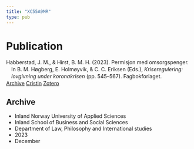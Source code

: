 ```yaml
---
title: "XC55A9MR"
type: pub
---
```

<h1>Publication</h1>
<article id="csl-bib-container-XC55A9MR" class="csl-bib-container">
  <div class="csl-bib-body" style="line-height: 1.35; padding-left: 1em; text-indent:-1em;">
  <div class="csl-entry">Habberstad, J. M., &amp; Hirst, B. M. H. (2023). Permisjon med omsorgspenger. In B. M. H&#xF8;gberg, E. Holm&#xF8;yvik, &amp; C. C. Eriksen (Eds.), <i>Kriseregulering: lovgivning under koronakrisen</i> (pp. 545&#x2013;567). Fagbokforlaget.</div>
</div>
  <div class="csl-bib-buttons">
    <a href="#taxonomy-article-XC55A9MR" class="csl-bib-button">Archive</a>
    <a href="https://app.cristin.no/results/show.jsf?id=2216231" alt="Cristin URL" class="csl-bib-button">Cristin</a>
    <a href="http://zotero.org/groups/5402882/items/XC55A9MR" alt="Zotero URL" class="csl-bib-button">Zotero</a>
  </div>
  <div id="csl-bib-meta-container-XC55A9MR"></div>
</article>
<div id="csl-bib-meta-XC55A9MR" class="csl-bib-meta">
  <article id="taxonomy-article-XC55A9MR" class="taxonomy-article">
    <h1>Archive</h1>
    <ul>
      <li>Inland Norway University of Applied Sciences</li>
      <li>Inland School of Business and Social Sciences</li>
      <li>Department of Law, Philosophy and International studies</li>
      <li>2023</li>
      <li>December</li>
    </ul>
  </article>
</div>
